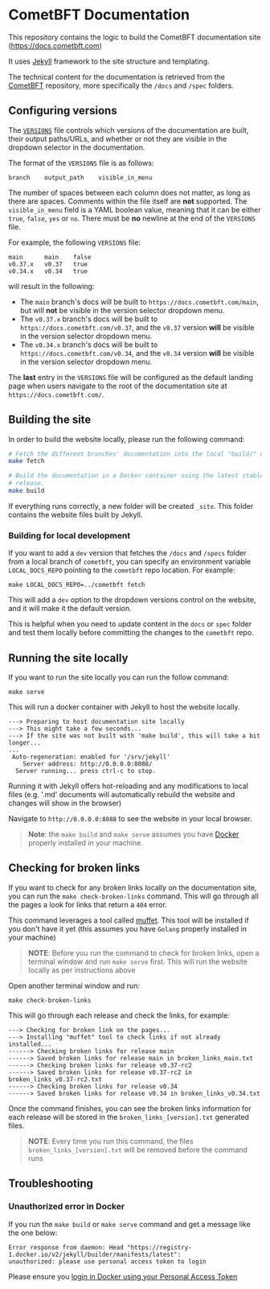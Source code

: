 # CometBFT Documentation

This repository contains the logic to build the CometBFT documentation site
(<https://docs.cometbft.com>)

It uses [Jekyll](https://jekyllrb.com/) framework to the site structure and
templating.

The technical content for the documentation is retrieved from the
[CometBFT](https://github.com/cometbft/cometbft) repository, more specifically
the `/docs` and `/spec` folders.

## Configuring versions

The [`VERSIONS`](./VERSIONS) file controls which versions of the documentation
are built, their output paths/URLs, and whether or not they are visible in the
dropdown selector in the documentation.

The format of the `VERSIONS` file is as follows:

```
branch    output_path    visible_in_menu
```

The number of spaces between each column does not matter, as long as there are
spaces. Comments within the file itself are **not** supported. The
`visible_in_menu` field is a YAML boolean value, meaning that it can be either
`true`, `false`, `yes` or `no`. There must be **no** newline at the end of the
`VERSIONS` file.

For example, the following `VERSIONS` file:

```
main      main    false
v0.37.x   v0.37   true
v0.34.x   v0.34   true
```

will result in the following:

- The `main` branch's docs will be built to `https://docs.cometbft.com/main`,
  but will **not** be visible in the version selector dropdown menu.
- The `v0.37.x` branch's docs will be built to
  `https://docs.cometbft.com/v0.37`, and the `v0.37` version **will** be visible
  in the version selector dropdown menu.
- The `v0.34.x` branch's docs will be built to
  `https://docs.cometbft.com/v0.34`, and the `v0.34` version **will** be visible
  in the version selector dropdown menu.

The **last** entry in the `VERSIONS` file will be configured as the default
landing page when users navigate to the root of the documentation site at
`https://docs.cometbft.com/`.

## Building the site

In order to build the website locally, please run the following command:

```bash
# Fetch the different branches' documentation into the local "build/" directory.
make fetch

# Build the documentation in a Docker container using the latest stable Jekyll
# release.
make build
```

If everything runs correctly, a new folder will be created `_site`. This folder
contains the website files built by Jekyll.

### Building for local development

If you want to add a `dev` version that fetches the `/docs` and `/specs` folder from a local branch of `cometbft`,
you can specify an environment variable `LOCAL_DOCS_REPO` pointing to the `cometbft` repo location. For example:

```
make LOCAL_DOCS_REPO=../cometbft fetch
```

This will add a `dev` option to the dropdown versions control on the website, and it will make it the default version. 

This is helpful when 
you need to update content in the `docs` or `spec` folder and test them locally before committing the changes
to the `cometbft` repo.

## Running the site locally

If you want to run the site locally you can run the follow command:

```
make serve
```

This will run a docker container with Jekyll to host the website locally. 

```
---> Preparing to host documentation site locally
---> This might take a few seconds...
---> If the site was not built with 'make build', this will take a bit longer...
...
 Auto-regeneration: enabled for '/srv/jekyll'
    Server address: http://0.0.0.0:8088/
  Server running... press ctrl-c to stop.

```

Running it with Jekyll offers hot-reloading and any modifications to local files 
(e.g. '.md' documents will automatically rebuild the website and changes will show in the browser)

Navigate to `http://0.0.0.0:8088` to see the website in your local browser.

> **Note**: the `make build` and `make serve` assumes you have [Docker](https://www.docker.com/) properly installed in your machine.

## Checking for broken links

If you want to check for any broken links locally on the documentation site, 
you can run the `make check-broken-links` command. This will go through all 
the pages a look for links that return a `404` error.

This command leverages a tool called [muffet](https://github.com/raviqqe/muffet). 
This tool will be installed if you don't have it yet 
(this assumes you have `Golang` properly installed in your machine)

> **NOTE**: Before you run the command to check for broken links, 
> open a terminal window and run `make serve` first. 
> This will run the website locally as per instructions above

Open another terminal window and run:
```
make check-broken-links
```

This will go through each release and check the links, for example:
```
---> Checking for broken link on the pages...
---> Installing "muffet" tool to check links if not already installed...
------> Checking broken links for release main
------> Saved broken links for release main in broken_links_main.txt
------> Checking broken links for release v0.37-rc2
------> Saved broken links for release v0.37-rc2 in broken_links_v0.37-rc2.txt
------> Checking broken links for release v0.34
------> Saved broken links for release v0.34 in broken_links_v0.34.txt
```

Once the command finishes, you can see the broken links information for each release 
will be stored in the `broken_links_[version].txt` generated files.

> **NOTE**: Every time you run this command, the files `broken_links_[version].txt` 
> will be removed before the command runs

## Troubleshooting

### Unauthorized error in Docker
If you run the `make build` or `make serve` command and get a message like the one below:

```
Error response from daemon: Head "https://registry-1.docker.io/v2/jekyll/builder/manifests/latest": 
unauthorized: please use personal access token to login
```

Please ensure you [login in Docker using your Personal Access Token](https://docs.docker.com/docker-hub/access-tokens/)
